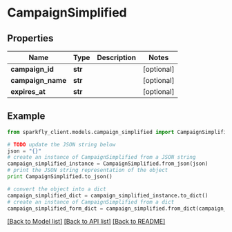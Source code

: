 # CampaignSimplified


## Properties
Name | Type | Description | Notes
------------ | ------------- | ------------- | -------------
**campaign_id** | **str** |  | [optional] 
**campaign_name** | **str** |  | [optional] 
**expires_at** | **str** |  | [optional] 

## Example

```python
from sparkfly_client.models.campaign_simplified import CampaignSimplified

# TODO update the JSON string below
json = "{}"
# create an instance of CampaignSimplified from a JSON string
campaign_simplified_instance = CampaignSimplified.from_json(json)
# print the JSON string representation of the object
print CampaignSimplified.to_json()

# convert the object into a dict
campaign_simplified_dict = campaign_simplified_instance.to_dict()
# create an instance of CampaignSimplified from a dict
campaign_simplified_form_dict = campaign_simplified.from_dict(campaign_simplified_dict)
```
[[Back to Model list]](../README.md#documentation-for-models) [[Back to API list]](../README.md#documentation-for-api-endpoints) [[Back to README]](../README.md)


